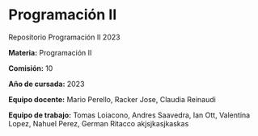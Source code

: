 # Programación II
Repositorio Programación II 2023

**Materia:** Programación II

**Comisión:** 10

**Año de cursada:** 2023

**Equipo docente:** Mario Perello, Racker Jose, Claudia Reinaudi

**Equipo de trabajo:** Tomas Loiacono, Andres Saavedra, Ian Ott, Valentina Lopez, Nahuel Perez, German Ritacco
akjsjkasjkaskas
